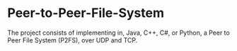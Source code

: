 # Peer-to-Peer-File-System
The project consists of implementing in, Java, C++, C#, or Python, a Peer to Peer File System  (P2FS), over UDP and TCP.
